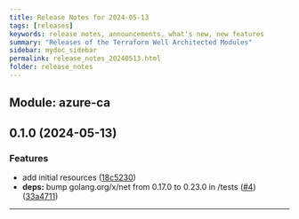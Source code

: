 ```yaml
---
title: Release Notes for 2024-05-13
tags: [releases]
keywords: release notes, announcements, what's new, new features
summary: "Releases of the Terraform Well Architected Modules"
sidebar: mydoc_sidebar
permalink: release_notes_20240513.html
folder: release_notes
---
```


## Module: azure-ca
## 0.1.0 (2024-05-13)


### Features

* add initial resources ([18c5230](https://github.com/CloudNationHQ/terraform-azure-ca/releases/tag/v0.1.0))
* **deps:** bump golang.org/x/net from 0.17.0 to 0.23.0 in /tests ([#4](https://github.com/CloudNationHQ/terraform-azure-ca/issues/4)) ([33a4711](https://github.com/CloudNationHQ/terraform-azure-ca/commit/33a471159d2c82a40c67f3d52d3f27f94967262e))

---

